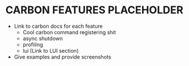 # CARBON FEATURES PLACEHOLDER

- Link to carbon docs for each feature
  - Cool carbon command registering shit
  - async shutdown
  - profiling
  - lui (Link to LUI section)
- Give examples and provide screenshots
